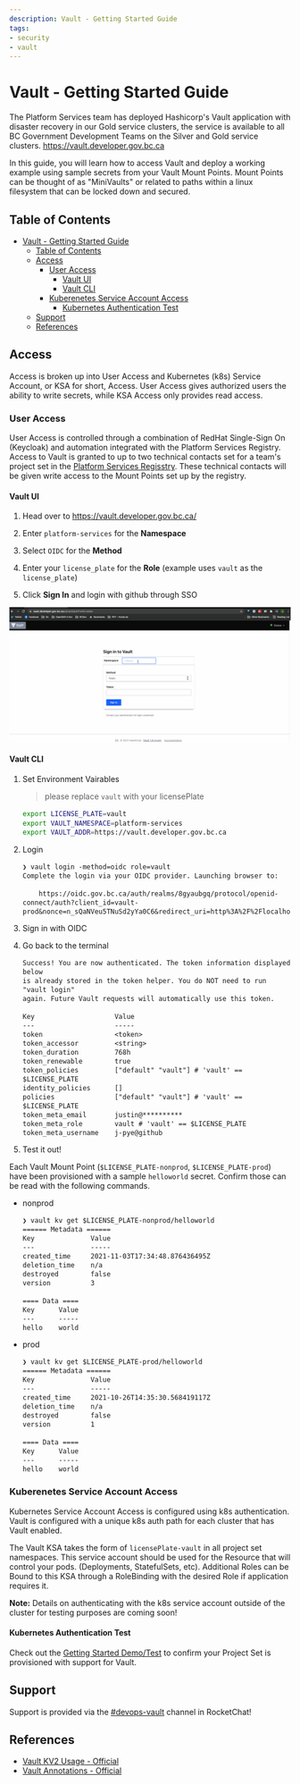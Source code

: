 ```yaml
---
description: Vault - Getting Started Guide
tags:
- security
- vault
---
```

# Vault - Getting Started Guide

The Platform Services team has deployed Hashicorp's Vault application with disaster recovery in our Gold service clusters, the service is available to all BC Government Development Teams on the Silver and Gold service clusters. <https://vault.developer.gov.bc.ca>

In this guide, you will learn how to access Vault and deploy a working example using sample secrets from your Vault Mount Points. Mount Points can be thought of as "MiniVaults" or related to paths within a linux filesystem that can be locked down and secured.

## Table of Contents

- [Vault - Getting Started Guide](#vault---getting-started-guide)
  - [Table of Contents](#table-of-contents)
  - [Access](#access)
    - [User Access](#user-access)
      - [Vault UI](#vault-ui)
      - [Vault CLI](#vault-cli)
    - [Kuberenetes Service Account Access](#kuberenetes-service-account-access)
      - [Kubernetes Authentication Test](#kubernetes-authentication-test)
  - [Support](#support)
  - [References](#references)

## Access

Access is broken up into User Access and Kubernetes (k8s) Service Account, or KSA for short, Access. User Access gives authorized users the ability to write secrets, while KSA Access only provides read access.

### User Access

User Access is controlled through a combination of RedHat Single-Sign On (Keycloak) and automation integrated with the Platform Services Registry. Access to Vault is granted to up to two technical contacts set for a team's project set in the [Platform Services Regisstry](https://registry.developer.gov.bc.ca/). These technical contacts will be given write access to the Mount Points set up by the registry.

#### Vault UI

1. Head over to <https://vault.developer.gov.bc.ca/>

2. Enter `platform-services` for the **Namespace**

3. Select `OIDC` for the **Method**

4. Enter your `license_plate` for the **Role** (example uses `vault` as the `license_plate`)

5. Click **Sign In** and login with github through SSO

![vault-login.gif](assets/gifs/vault-login.gif)

#### Vault CLI

1. Set Environment Vairables

    > please replace `vault` with your licensePlate

    ```bash
    export LICENSE_PLATE=vault
    export VAULT_NAMESPACE=platform-services
    export VAULT_ADDR=https://vault.developer.gov.bc.ca
    ```

2. Login

    ```console
    ❯ vault login -method=oidc role=vault
    Complete the login via your OIDC provider. Launching browser to:

        https://oidc.gov.bc.ca/auth/realms/8gyaubgq/protocol/openid-connect/auth?client_id=vault-prod&nonce=n_sQaNVeu5TNuSd2yYa0C6&redirect_uri=http%3A%2F%2Flocalhost%3A8250%2Foidc%2Fcallback&response_type=code&scope=openid+profile+oidc+groups&state=st_xKJX2EEVW6kWAXbsJv7q
    ```

3. Sign in with OIDC

4. Go back to the terminal

    ```console
    Success! You are now authenticated. The token information displayed below
    is already stored in the token helper. You do NOT need to run "vault login"
    again. Future Vault requests will automatically use this token.

    Key                    Value
    ---                    -----
    token                  <token>
    token_accessor         <string>
    token_duration         768h
    token_renewable        true
    token_policies         ["default" "vault"] # 'vault' == $LICENSE_PLATE
    identity_policies      []
    policies               ["default" "vault"] # 'vault' == $LICENSE_PLATE
    token_meta_email       justin@**********
    token_meta_role        vault # 'vault' == $LICENSE_PLATE
    token_meta_username    j-pye@github
    ```

5. Test it out!

Each Vault Mount Point (`$LICENSE_PLATE-nonprod`, `$LICENSE_PLATE-prod`) have been provisioned with a sample `helloworld` secret. Confirm those can be read with the following commands.

- nonprod

    ```console
    ❯ vault kv get $LICENSE_PLATE-nonprod/helloworld
    ====== Metadata ======
    Key              Value
    ---              -----
    created_time     2021-11-03T17:34:48.876436495Z
    deletion_time    n/a
    destroyed        false
    version          3

    ==== Data ====
    Key      Value
    ---      -----
    hello    world
    ```

- prod

    ```console
    ❯ vault kv get $LICENSE_PLATE-prod/helloworld
    ====== Metadata ======
    Key              Value
    ---              -----
    created_time     2021-10-26T14:35:30.568419117Z
    deletion_time    n/a
    destroyed        false
    version          1

    ==== Data ====
    Key      Value
    ---      -----
    hello    world
    ```

### Kuberenetes Service Account Access

Kubernetes Service Account Access is configured using k8s authentication. Vault is configured with a unique k8s auth path for each cluster that has Vault enabled.

The Vault KSA takes the form of `licensePlate-vault` in all project set namespaces. This service account should be used for the Resource that will control your pods. (Deployments, StatefulSets, etc). Additional Roles can be Bound to this KSA through a RoleBinding with the desired Role if application requires it.

**Note:** Details on authenticating with the k8s service account outside of the cluster for testing purposes are coming soon!

#### Kubernetes Authentication Test

Check out the [Getting Started Demo/Test](https://github.com/bcgov/how-to-workshops/tree/master/vault/getting-started-demo) to confirm your Project Set is provisioned with support for Vault.

## Support

Support is provided via the [#devops-vault](https://chat.developer.gov.bc.ca/channel/devops-vault) channel in RocketChat!

## References

- [Vault KV2 Usage - Official](https://www.vaultproject.io/docs/secrets/kv/kv-v2#usage)
- [Vault Annotations - Official](https://www.vaultproject.io/docs/platform/k8s/injector/annotations)